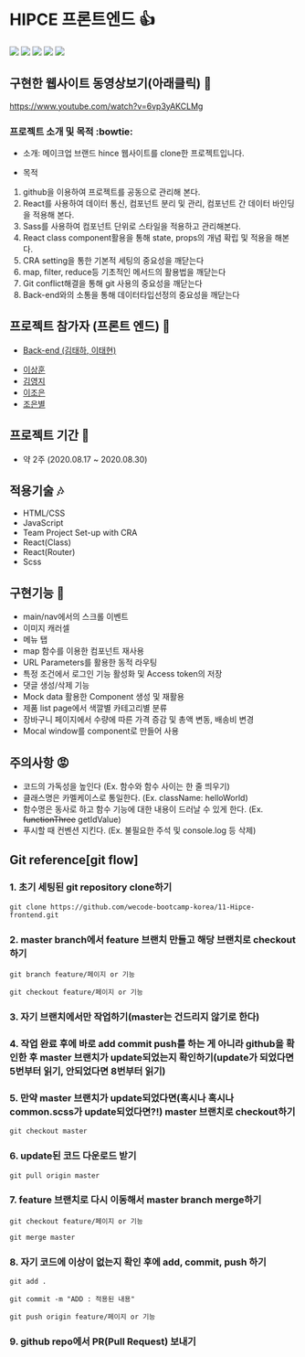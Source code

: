 # HIPCE 프론트엔드 :+1:
![](https://images.velog.io/images/jjo-niixx/post/af8b0e43-ce63-457c-a01a-9ca3ec09b7cb/%E1%84%89%E1%85%B3%E1%84%8F%E1%85%B3%E1%84%85%E1%85%B5%E1%86%AB%E1%84%89%E1%85%A3%E1%86%BA%202020-08-31%20%E1%84%8B%E1%85%A9%E1%84%8C%E1%85%A5%E1%86%AB%2012.32.44.png)
![](https://images.velog.io/images/jjo-niixx/post/d9c08704-1898-4fa3-afd9-c3818131a20f/%E1%84%89%E1%85%B3%E1%84%8F%E1%85%B3%E1%84%85%E1%85%B5%E1%86%AB%E1%84%89%E1%85%A3%E1%86%BA%202020-08-31%20%E1%84%8B%E1%85%A9%E1%84%8C%E1%85%A5%E1%86%AB%2012.33.33.png)
![](https://images.velog.io/images/jjo-niixx/post/80993e21-1aa4-47b9-ad9f-e56b9f3e1d7e/%E1%84%89%E1%85%B3%E1%84%8F%E1%85%B3%E1%84%85%E1%85%B5%E1%86%AB%E1%84%89%E1%85%A3%E1%86%BA%202020-08-31%20%E1%84%8B%E1%85%A9%E1%84%8C%E1%85%A5%E1%86%AB%2012.34.47.png)
![](https://images.velog.io/images/jjo-niixx/post/e8bf2d70-ae02-4d1a-9ff9-4c83fd219800/%E1%84%89%E1%85%B3%E1%84%8F%E1%85%B3%E1%84%85%E1%85%B5%E1%86%AB%E1%84%89%E1%85%A3%E1%86%BA%202020-08-31%20%E1%84%8B%E1%85%A9%E1%84%8C%E1%85%A5%E1%86%AB%2012.35.02.png)
![](https://images.velog.io/images/jjo-niixx/post/685ddb8f-47b0-4c9d-b3ee-5cb97211ca31/%E1%84%89%E1%85%B3%E1%84%8F%E1%85%B3%E1%84%85%E1%85%B5%E1%86%AB%E1%84%89%E1%85%A3%E1%86%BA%202020-08-31%20%E1%84%8B%E1%85%A9%E1%84%8C%E1%85%A5%E1%86%AB%2012.34.10.png)

## 구현한 웹사이트 동영상보기(아래클릭) :movie_camera:
https://www.youtube.com/watch?v=6vp3yAKCLMg


### 프로젝트 소개 및 목적 :bowtie:
* 소개: 메이크업 브랜드 hince 웹사이트를 clone한 프로젝트입니다.

* 목적
1. github을 이용하여 프로젝트를 공동으로 관리해 본다.
2. React를 사용하여 데이터 통신, 컴포넌트 분리 및 관리, 컴포넌트 간 데이터 바인딩을 적용해 본다.
3. Sass를 사용하여 컴포넌트 단위로 스타일을 적용하고 관리해본다.
4. React class component활용을 통해 state, props의 개념 확립 및 적용을 해본다.
5. CRA setting을 통한 기본적 세팅의 중요성을 깨닫는다
6. map, filter, reduce등 기초적인 메서드의 활용법을 깨닫는다
7. Git conflict해결을 통해 git 사용의 중요성을 깨닫는다
8. Back-end와의 소통을 통해 데이터타입선정의 중요성을 깨닫는다

## 프로젝트 참가자 (프론트 엔드) :purple_heart:
* <a href ="https://github.com/wecode-bootcamp-korea/11-Hipce-backend">Back-end (김태하, 이태현)</a>
 <ul>
  <li>
    <a href ="https://github.com/sanghunlee-711">이상훈</a>
 </li>
   <li>
    <a href ="https://github.com/yjkeem0918">김영지</a>
 </li>
   <li>
    <a href ="https://github.com/jjo-niixx">이조은</a>
 </li>
   <li>
    <a href ="https://github.com/choaceb">조은별</a>
 </li>
</ul>


## 프로젝트 기간 :star2:
* 약 2주 (2020.08.17 ~ 2020.08.30)

## 적용기술 :notes:
* HTML/CSS
* JavaScript
* Team Project Set-up with CRA
* React(Class)
* React(Router)
* Scss

## 구현기능 :metal:
* main/nav에서의 스크롤 이벤트
* 이미지 캐러셀
* 메뉴 탭
* map 함수를 이용한 컴포넌트 재사용
* URL Parameters를 활용한 동적 라우팅
* 특정 조건에서 로그인 기능 활성화 및 Access token의 저장
* 댓글 생성/삭제 기능
* Mock data 활용한 Component 생성 및 재활용
* 제품 list page에서 색깔별 카테고리별 분류
* 장바구니 페이지에서 수량에 따른 가격 증감 및 총액 변동, 배송비 변경
* Mocal window를 component로 만들어 사용

## 주의사항 :rage:
* 코드의 가독성을 높인다 (Ex. 함수와 함수 사이는 한 줄 띄우기)
* 클래스명은 카멜케이스로 통일한다. (Ex. className: helloWorld)
* 함수명은 동사로 하고 함수 기능에 대한 내용이 드러날 수 있게 한다. (Ex. ~~functionThree~~ getIdValue) 
* 푸시할 때 컨벤션 지킨다. (Ex. 불필요한 주석 및 console.log 등 삭제)

## Git reference[git flow]
### 1. 초기 세팅된 git repository clone하기
`git clone https://github.com/wecode-bootcamp-korea/11-Hipce-frontend.git`

### 2. master branch에서 feature 브랜치 만들고 해당 브랜치로 checkout 하기
`git branch feature/페이지 or 기능`

`git checkout feature/페이지 or 기능`

### 3. 자기 브랜치에서만 작업하기(master는 건드리지 않기로 한다)

### 4. 작업 완료 후에 바로 add commit push를 하는 게 아니라 github을 확인한 후 master 브랜치가 update되었는지 확인하기(update가 되었다면 5번부터 읽기, 안되었다면 8번부터 읽기)

### 5. 만약 master 브랜치가 update되었다면(혹시나 혹시나 common.scss가 update되었다면?!) master 브랜치로 checkout하기
`git checkout master`

### 6. update된 코드 다운로드 받기
`git pull origin master`

### 7. feature 브랜치로 다시 이동해서 master branch merge하기
`git checkout feature/페이지 or 기능`

`git merge master`

### 8. 자기 코드에 이상이 없는지 확인 후에 add, commit, push 하기
`git add .`

`git commit -m "ADD : 적용된 내용"`

`git push origin feature/페이지 or 기능`

### 9. github repo에서 PR(Pull Request) 보내기
